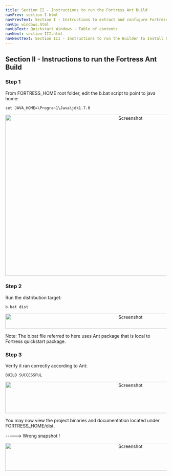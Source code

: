 ```yaml
---
title: Section II - Instructions to run the Fortress Ant Build
navPrev: section-I.html
navPrevText: Section I - Instructions to extract and configure Fortress Builder Package
navUp: windows.html
navUpText: Quickstart Windows - Table of contents
navNext: section-III.html
navNextText: Section III - Instructions to run the Builder to Install OpenLDAP, configure and load with seed data
---
```


## Section II - Instructions to run the Fortress Ant Build

### Step 1

From FORTRESS_HOME root folder, edit the b.bat script to point to java home:

    set JAVA_HOME=\Progra~1\Java\jdk1.7.0  

<CENTER>
  <IMG src="../../images/Screenshot28-edit-javahome-win.png" alt="Screenshot" width="766" height="504"/>
</CENTER>

### Step 2

Run the distribution target:

    b.bat dist

<CENTER>
  <IMG src="../../images/Screenshot29-ant-dist-win.png" alt="Screenshot" width="766" height="47"/>
</CENTER>

Note: The b.bat file referred to here uses Ant package that is local to Fortress quickstart package.

### Step 3

Verify it ran correctly according to Ant:

    BUILD SUCCESSFUL

<CENTER>
  <IMG src="../../images/Screenshot30-ant-dist-success-win.png" alt="Screenshot" width="766" height="98"/>
</CENTER>

You may now view the project binaries and documentation located under FORTRESS_HOME/dist.

-----> Wrong snapshot !

<CENTER>
  <IMG src="../../images/Screenshot5-dist-listing.png" alt="Screenshot" width="766" height="87"/>
</CENTER>
